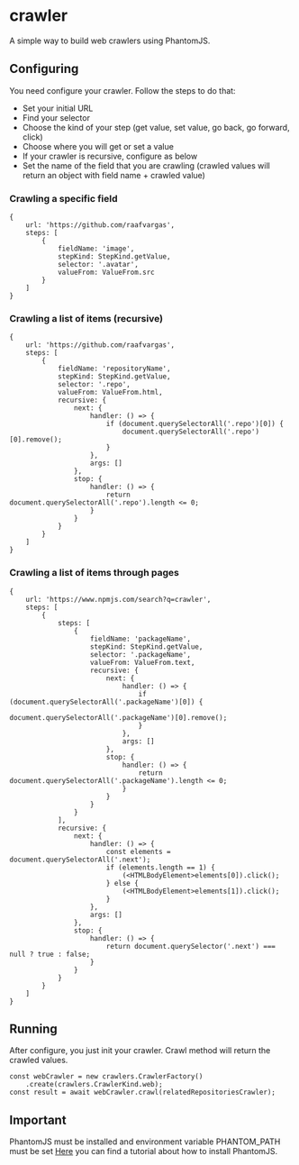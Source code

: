 # crawler
A simple way to build web crawlers using PhantomJS.

## Configuring

You need configure your crawler. Follow the steps to do that:
* Set your initial URL
* Find your selector
* Choose the kind of your step (get value, set value, go back, go forward, click)
* Choose where you will get or set a value
* If your crawler is recursive, configure as below
* Set the name of the field that you are crawling (crawled values will return an object with field name + crawled value)

### Crawling a specific field

```
{
    url: 'https://github.com/raafvargas',
    steps: [
        {
            fieldName: 'image',
            stepKind: StepKind.getValue,
            selector: '.avatar',
            valueFrom: ValueFrom.src
        }
    ]
}
```

### Crawling a list of items (recursive)
```
{
    url: 'https://github.com/raafvargas',
    steps: [
        {
            fieldName: 'repositoryName',
            stepKind: StepKind.getValue,
            selector: '.repo',
            valueFrom: ValueFrom.html,
            recursive: {
                next: {
                    handler: () => {
                        if (document.querySelectorAll('.repo')[0]) {
                            document.querySelectorAll('.repo')[0].remove();
                        }
                    },
                    args: []
                },
                stop: {
                    handler: () => {
                        return document.querySelectorAll('.repo').length <= 0;
                    }
                }
            }
        }
    ]
}
```

### Crawling a list of items through pages
```
{
    url: 'https://www.npmjs.com/search?q=crawler',
    steps: [
        {
            steps: [
                {
                    fieldName: 'packageName',
                    stepKind: StepKind.getValue,
                    selector: '.packageName',
                    valueFrom: ValueFrom.text,
                    recursive: {
                        next: {
                            handler: () => {
                                if (document.querySelectorAll('.packageName')[0]) {
                                    document.querySelectorAll('.packageName')[0].remove();
                                }
                            },
                            args: []
                        },
                        stop: {
                            handler: () => {
                                return document.querySelectorAll('.packageName').length <= 0;
                            }
                        }
                    }
                }
            ],
            recursive: {
                next: {
                    handler: () => {
                        const elements = document.querySelectorAll('.next');
                        if (elements.length == 1) {
                            (<HTMLBodyElement>elements[0]).click();
                        } else {
                            (<HTMLBodyElement>elements[1]).click();
                        }
                    },
                    args: []
                },
                stop: {
                    handler: () => {
                        return document.querySelector('.next') === null ? true : false;
                    }
                }
            }
        }
    ]
}
```

## Running

After configure, you just init your crawler.
Crawl method will return the crawled values.

```
const webCrawler = new crawlers.CrawlerFactory()
    .create(crawlers.CrawlerKind.web);
const result = await webCrawler.crawl(relatedRepositoriesCrawler);
```

## Important

PhantomJS must be installed and environment variable PHANTOM_PATH must be set
[Here](http://phantomjs.org/download.html) you can find a tutorial about how to install PhantomJS.